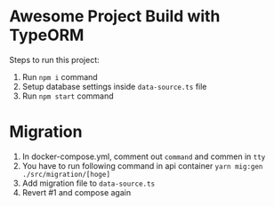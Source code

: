 # Awesome Project Build with TypeORM

Steps to run this project:

1. Run `npm i` command
2. Setup database settings inside `data-source.ts` file
3. Run `npm start` command

# Migration

1. In docker-compose.yml, comment out `command` and commen in `tty`
1. You have to run following command in api container
   `yarn mig:gen ./src/migration/[hoge]`
1. Add migration file to `data-source.ts`
1. Revert #1 and compose again
